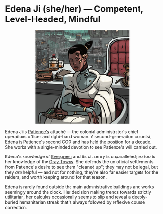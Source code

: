 # Edena Ji (she/her) — Competent, Level-Headed, Mindful

<p align="center">
    <img style="max-height: 500px;" src="../../img/edena-ji.png"/>
</p>

Edena Ji is [Patience's](patience.md) attaché — the colonial administrator's chief operations officer and right-hand woman. A second-generation colonist, Edena is Patience's second COO and has held the position for a decade. She works with a single-minded devotion to see Patience's will carried out.

Edena's knowledge of [Evergreen](../../places/evergreen.md) and its citizenry is unparalleled; so too is her knowledge of the [Gray Towns](../../places/gray-towns.md). She defends the unfoficial settlements from Patience's desire to see them "cleaned up"; they may not be legal, but they *are* helpful — and not for nothing, they're also far easier targets for the raiders, and worth keeping around for that reason.

Edena is rarely found outside the main administrative buildings and works seemingly around the clock. Her decision making trends towards strictly utilitarian, her calculus occasionally seems to slip and reveal a deeply-buried humanitarian streak that's always followed by reflexive course correction.
